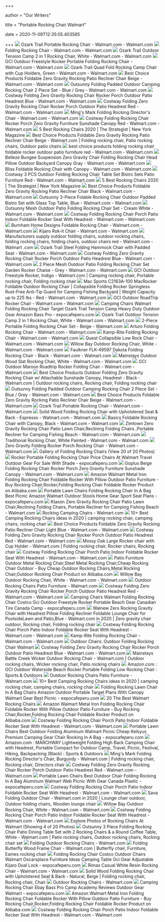 +++
        
author = "Our Writers"
        
title = "Portable Rocking Chair Walmart"
        
date = 2020-11-09T12:35:05.403585
        
+++
[ ![](https://i5.walmartimages.com/asr/bdd4cd2a-39fd-40eb-9ff8-f5c851ee6ae9_1.f7979f1f56ade3c87ab397654cba37e3.jpeg)](https://i5.walmartimages.com/asr/bdd4cd2a-39fd-40eb-9ff8-f5c851ee6ae9_1.f7979f1f56ade3c87ab397654cba37e3.jpeg) Ozark Trail Portable Rocking Chair - Walmart.com - Walmart.com
[ ![](https://i5.walmartimages.com/asr/c9f391f9-b322-4de7-9fe8-eb8bc51983ea_1.7314ee54a89471cec45d2966a9a830d2.jpeg)](https://i5.walmartimages.com/asr/c9f391f9-b322-4de7-9fe8-eb8bc51983ea_1.7314ee54a89471cec45d2966a9a830d2.jpeg) Folding Rocking Chair - Walmart.com - Walmart.com
[ ![](https://i5.walmartimages.com/asr/2c101f24-cb6a-40ba-96d1-53cbfce4a0f8_1.5c81e89d41c42265b5775391ed399120.jpeg)](https://i5.walmartimages.com/asr/2c101f24-cb6a-40ba-96d1-53cbfce4a0f8_1.5c81e89d41c42265b5775391ed399120.jpeg) Ozark Trail Outdoor Tension Camp 2 in 1 Rocking Chair, White - Walmart.com  - Walmart.com
[ ![](https://i5.walmartimages.com/asr/d50e084a-34d7-430e-bf80-c33c4f759de2.a6935308a480328057662d1352fd158c.jpeg?odnWidth=612&odnHeight=612&odnBg=ffffff)](https://i5.walmartimages.com/asr/d50e084a-34d7-430e-bf80-c33c4f759de2.a6935308a480328057662d1352fd158c.jpeg?odnWidth=612&odnHeight=612&odnBg=ffffff) GCI Outdoor Freestyle Rocker Portable Folding Rocking Chair - Walmart.com -  Walmart.com
[ ![](https://i5.walmartimages.com/asr/941ddc5b-fcb2-4411-ac79-b25e922aab0c_1.24e2e2b7fbf8f974fcc9f8c743db19ab.jpeg)](https://i5.walmartimages.com/asr/941ddc5b-fcb2-4411-ac79-b25e922aab0c_1.24e2e2b7fbf8f974fcc9f8c743db19ab.jpeg) Ozark Trail Quad Fold Rocking Camp Chair with Cup Holders, Green - Walmart.com  - Walmart.com
[ ![](https://i5.walmartimages.com/asr/8e92e006-5e8b-47fa-b840-3e04599e1fd0.62b80d0eb5b579a980b482701b7226d9.jpeg?odnWidth=612&odnHeight=612&odnBg=ffffff)](https://i5.walmartimages.com/asr/8e92e006-5e8b-47fa-b840-3e04599e1fd0.62b80d0eb5b579a980b482701b7226d9.jpeg?odnWidth=612&odnHeight=612&odnBg=ffffff) Best Choice Products Foldable Zero Gravity Rocking Patio Recliner Chair  Beige - Walmart.com - Walmart.com
[ ![](https://i5.walmartimages.com/asr/1881bb49-c5b2-4dcc-890f-e8c565d38a70_1.073b158236eee2f039de35456af90674.jpeg)](https://i5.walmartimages.com/asr/1881bb49-c5b2-4dcc-890f-e8c565d38a70_1.073b158236eee2f039de35456af90674.jpeg) Outsunny Folding Padded Outdoor Camping Rocking Chair 2 Piece Set - Blue /  Grey - Walmart.com - Walmart.com
[ ![](https://i5.walmartimages.com/asr/20a55e59-a853-4433-a860-5424a66584cc_1.33773d38c06085e61bba8559c6d62aa8.jpeg)](https://i5.walmartimages.com/asr/20a55e59-a853-4433-a860-5424a66584cc_1.33773d38c06085e61bba8559c6d62aa8.jpeg) Costway Folding Zero Gravity Rocking Chair Rocker Porch Outdoor Patio  Headrest Blue - Walmart.com - Walmart.com
[ ![](https://i5.walmartimages.com/asr/092c7cf8-7922-4a68-ad4b-ceeb66b36c7f_1.dc101f1ff272604ba5add5f201a924d1.jpeg)](https://i5.walmartimages.com/asr/092c7cf8-7922-4a68-ad4b-ceeb66b36c7f_1.dc101f1ff272604ba5add5f201a924d1.jpeg) Costway Folding Zero Gravity Rocking Chair Rocker Porch Outdoor Patio  Headrest Red - Walmart.com - Walmart.com
[ ![](https://i5.walmartimages.com/asr/71e75a60-4ffe-4ec9-9abd-8b41141d65c1_1.fba14467bb9fb56dfd9288c1af8d673d.jpeg?odnWidth=612&odnHeight=612&odnBg=ffffff)](https://i5.walmartimages.com/asr/71e75a60-4ffe-4ec9-9abd-8b41141d65c1_1.fba14467bb9fb56dfd9288c1af8d673d.jpeg?odnWidth=612&odnHeight=612&odnBg=ffffff) Ming's Mark Folding Rocking Director's Chair - Walmart.com - Walmart.com
[ ![](https://i5.walmartimages.com/asr/1d9568ae-f8db-4c21-8332-f1cc1c5b7109_1.609976cf542105286f84217f9a0339a3.jpeg?odnWidth=612&odnHeight=612&odnBg=ffffff)](https://i5.walmartimages.com/asr/1d9568ae-f8db-4c21-8332-f1cc1c5b7109_1.609976cf542105286f84217f9a0339a3.jpeg?odnWidth=612&odnHeight=612&odnBg=ffffff) Costway Folding Rocking Chair Rocker Porch Zero Gravity Furniture Sunshade  Canopy Red - Walmart.com - Walmart.com
[ ![](https://pyxis.nymag.com/v1/imgs/d70/43f/98081fa42000cd6a7502049e54ad5d3b7d-timberline-blue-rocking-chair.rsquare.w600.jpg)](https://pyxis.nymag.com/v1/imgs/d70/43f/98081fa42000cd6a7502049e54ad5d3b7d-timberline-blue-rocking-chair.rsquare.w600.jpg) 5 Best Rocking Chairs 2020 | The Strategist | New York Magazine
[ ![](https://i.pinimg.com/474x/ee/a7/24/eea724f30e0b92b7763a68b6e0b856e0.jpg)](https://i.pinimg.com/474x/ee/a7/24/eea724f30e0b92b7763a68b6e0b856e0.jpg) Best Choice Products Foldable Zero Gravity Rocking Patio Recliner Chair  Beige - Walmart.com | Folding rocking chair, Patio rocking chairs, Outdoor  patio chairs
[ ![](https://i5.walmartimages.com/asr/721c1021-1d9a-4cd7-9931-2d77897580ad_1.4ebc4a68a527ccedf423b44bc3ebb4f5.jpeg?odnWidth=612&odnHeight=612&odnBg=ffffff)](https://i5.walmartimages.com/asr/721c1021-1d9a-4cd7-9931-2d77897580ad_1.4ebc4a68a527ccedf423b44bc3ebb4f5.jpeg?odnWidth=612&odnHeight=612&odnBg=ffffff) best choice products folding rocking chair foldable rocker outdoor patio  furniture red - Walmart.com - Walmart.com
[ ![](https://i5.walmartimages.com/asr/5cc9694d-6815-4549-90d0-b86a9d98ad9b_1.a9d33ab88f90cf38c9e58f49f469e8d7.jpeg?odnWidth=612&odnHeight=612&odnBg=ffffff)](https://i5.walmartimages.com/asr/5cc9694d-6815-4549-90d0-b86a9d98ad9b_1.a9d33ab88f90cf38c9e58f49f469e8d7.jpeg?odnWidth=612&odnHeight=612&odnBg=ffffff) Belleze Bungee Suspension Zero Gravity Chair Folding Rocking Chair Head  Pillow Outdoor Backyard Canopy Gray - Walmart.com - Walmart.com
[ ![](https://i5.walmartimages.com/asr/90db1329-dc3b-4bfa-825f-f7ad01ab35a1_1.d9ffcf59bd1430ea55a99fb8c51af3a6.jpeg)](https://i5.walmartimages.com/asr/90db1329-dc3b-4bfa-825f-f7ad01ab35a1_1.d9ffcf59bd1430ea55a99fb8c51af3a6.jpeg) Bliss Foldable Rocking Chair with Canopy - Walmart.com - Walmart.com
[ ![](https://i5.walmartimages.com/asr/acc359bc-4506-440b-826e-9b355ecb95a5_1.5db61ebf8e19e3f38f69f105300f8f9a.jpeg?odnWidth=612&odnHeight=612&odnBg=ffffff)](https://i5.walmartimages.com/asr/acc359bc-4506-440b-826e-9b355ecb95a5_1.5db61ebf8e19e3f38f69f105300f8f9a.jpeg?odnWidth=612&odnHeight=612&odnBg=ffffff) Costway 3 PCS Outdoor Folding Rocking Chair Table Set Bistro Sets Patio  Furniture Red - Walmart.com - Walmart.com
[ ![](https://pyxis.nymag.com/v1/imgs/9d6/109/2fbbe7086dfb2a1ebfd245fedacc2b71b7.2x.rdeep-vertical.w245.jpg)](https://pyxis.nymag.com/v1/imgs/9d6/109/2fbbe7086dfb2a1ebfd245fedacc2b71b7.2x.rdeep-vertical.w245.jpg) 5 Best Rocking Chairs 2020 | The Strategist | New York Magazine
[ ![](https://i5.walmartimages.com/asr/77f9087e-bb10-411a-bf04-e6a0cf9fa7a9.2f07de61f08c306c6b285708826f7cd8.jpeg?odnWidth=612&odnHeight=612&odnBg=ffffff)](https://i5.walmartimages.com/asr/77f9087e-bb10-411a-bf04-e6a0cf9fa7a9.2f07de61f08c306c6b285708826f7cd8.jpeg?odnWidth=612&odnHeight=612&odnBg=ffffff) Best Choice Products Foldable Zero Gravity Rocking Patio Recliner Chair  Black - Walmart.com - Walmart.com
[ ![](https://i5.walmartimages.com/asr/975ab989-52f4-480a-b7da-e1e6e1a3b10a_1.fa333b89530d0a045f4bfc132beb14e3.jpeg?odnWidth=612&odnHeight=612&odnBg=ffffff)](https://i5.walmartimages.com/asr/975ab989-52f4-480a-b7da-e1e6e1a3b10a_1.fa333b89530d0a045f4bfc132beb14e3.jpeg?odnWidth=612&odnHeight=612&odnBg=ffffff) Outsunny 3-Piece Folable Rocking Chair Outdoor Padded Bistro Set with Glass  Top Table, Blue - Walmart.com - Walmart.com
[ ![](https://i5.walmartimages.com/asr/d1c598d2-4002-4bcf-861f-f14531066088_1.5fc0a89e5d9dbe355078ece4192da771.jpeg?odnWidth=612&odnHeight=612&odnBg=ffffff)](https://i5.walmartimages.com/asr/d1c598d2-4002-4bcf-861f-f14531066088_1.5fc0a89e5d9dbe355078ece4192da771.jpeg?odnWidth=612&odnHeight=612&odnBg=ffffff) Outsunny Mesh Outdoor Patio Folding Rocking Chair Set - Cream White -  Walmart.com - Walmart.com
[ ![](https://i5.walmartimages.com/asr/a4940e6a-0740-4ab8-8d44-d7f6dd4407c6.c90d0917b05eecdc6eb39cc04a555fa4.jpeg)](https://i5.walmartimages.com/asr/a4940e6a-0740-4ab8-8d44-d7f6dd4407c6.c90d0917b05eecdc6eb39cc04a555fa4.jpeg) Costway Folding Rocking Chair Porch Patio Indoor Foldable Rocker Seat With  Headrest - Walmart.com - Walmart.com
[ ![](https://i5.walmartimages.com/asr/54c6eb29-5c90-4eff-bd51-db500e449c14.fb43550ea9d93a977f76a2df0afa65b5.jpeg?odnWidth=612&odnHeight=612&odnBg=ffffff)](https://i5.walmartimages.com/asr/54c6eb29-5c90-4eff-bd51-db500e449c14.fb43550ea9d93a977f76a2df0afa65b5.jpeg?odnWidth=612&odnHeight=612&odnBg=ffffff) Burnham Home Designs Foldable Rocking Chair - Walmart.com - Walmart.com
[ ![](https://i5.walmartimages.com/asr/5260906b-8078-4db0-8e5c-7ee1783487a6_2.261cdaaa30f57b2a46f70a0e2099ef31.jpeg?odnWidth=612&odnHeight=612&odnBg=ffffff)](https://i5.walmartimages.com/asr/5260906b-8078-4db0-8e5c-7ee1783487a6_2.261cdaaa30f57b2a46f70a0e2099ef31.jpeg?odnWidth=612&odnHeight=612&odnBg=ffffff) Kijaro Rok-it Chair - Walmart.com - Walmart.com
[ ![](https://i5.walmartimages.com/asr/cb17862c-7755-4913-8608-1d22190542d0.246814a9c44d2832cdcb31054f234ea8.jpeg?odnWidth=612&odnHeight=612&odnBg=ffffff)](https://i5.walmartimages.com/asr/cb17862c-7755-4913-8608-1d22190542d0.246814a9c44d2832cdcb31054f234ea8.jpeg?odnWidth=612&odnHeight=612&odnBg=ffffff) Manufacturers supply outdoor folding chairs, outdoor rocking chairs, folding  rocking chairs, folding chairs, outdoor chairs red - Walmart.com - Walmart .com
[ ![](https://i5.walmartimages.com/asr/4f95b0ae-38f6-4049-944f-88eae549cc75_4.eedb1b27846035142eed43f29cd280b2.png)](https://i5.walmartimages.com/asr/4f95b0ae-38f6-4049-944f-88eae549cc75_4.eedb1b27846035142eed43f29cd280b2.png) Ozark Trail Steel Folding Hammock Chair with Padded Seat - Walmart.com -  Walmart.com
[ ![](https://i5.walmartimages.com/asr/63a17bc1-2f15-4058-bfc6-811d87eeb4de_1.09d074d0068570d5b1f02a8518e36e71.jpeg)](https://i5.walmartimages.com/asr/63a17bc1-2f15-4058-bfc6-811d87eeb4de_1.09d074d0068570d5b1f02a8518e36e71.jpeg) Costway Folding Zero Gravity Rocking Chair Rocker Porch Outdoor Patio  Headrest Blue - Walmart.com - Walmart.com
[ ![](https://i5.walmartimages.com/asr/b8d39a59-53b0-47bf-bf4f-690fc327a421_1.fdbc24bd50daf216a9a676d3a26e88f6.jpeg?odnWidth=612&odnHeight=612&odnBg=ffffff)](https://i5.walmartimages.com/asr/b8d39a59-53b0-47bf-bf4f-690fc327a421_1.fdbc24bd50daf216a9a676d3a26e88f6.jpeg?odnWidth=612&odnHeight=612&odnBg=ffffff) 2 Piece Mesh Outdoor Patio Folding Rocking Chair Set Garden Rocker Chaise -  Grey - Walmart.com - Walmart.com
[ ![](https://i.pinimg.com/474x/cf/ef/fe/cfeffe9f2b3de8294012370cce791221.jpg)](https://i.pinimg.com/474x/cf/ef/fe/cfeffe9f2b3de8294012370cce791221.jpg) GCI Outdoor Freestyle Rocker, Indigo - Walmart.com | Camping rocking chair, Portable  rocking chair, Folding rocking chair
[ ![](https://i5.walmartimages.com/asr/a55a9ad2-467f-4f62-a94e-819465328299_1.a1647d8b5f973eb8bb10592cf99c1f35.jpeg?odnWidth=612&odnHeight=612&odnBg=ffffff)](https://i5.walmartimages.com/asr/a55a9ad2-467f-4f62-a94e-819465328299_1.a1647d8b5f973eb8bb10592cf99c1f35.jpeg?odnWidth=612&odnHeight=612&odnBg=ffffff) Mac Sports C2163A-100 MacRocker Foldable Outdoor Rocking Chair |  Collapsible Folding Rocker Springless Rust-Free Anti-Tip Guard for Camping  Fishing Backyard | Weight Capacity up to 225 lbs - Red - Walmart.com -  Walmart.com
[ ![](https://i5.walmartimages.com/asr/fc299529-6b9f-499a-bbcf-571ec02959fe_1.7775355f4160fbadea7d9a959161e047.jpeg?odnWidth=612&odnHeight=612&odnBg=ffffff)](https://i5.walmartimages.com/asr/fc299529-6b9f-499a-bbcf-571ec02959fe_1.7775355f4160fbadea7d9a959161e047.jpeg?odnWidth=612&odnHeight=612&odnBg=ffffff) GCI Outdoor RoadTrip Rocker Chair - Walmart.com - Walmart.com
[ ![](https://www.expocafeperu.com/w/2019/12/camping-chairs-walmart-folding-rocking-chair-target-ozark-trail-tension-camp-chair-camping-chairs-heavy-duty.jpg)](https://www.expocafeperu.com/w/2019/12/camping-chairs-walmart-folding-rocking-chair-target-ozark-trail-tension-camp-chair-camping-chairs-heavy-duty.jpg) Camping Chairs Walmart Folding Rocking Chair Target Ozark Trail Tension  Camp Heavy Duty Outdoor Gear Amazon Bass Pro - expocafeperu.com
[ ![](https://i5.walmartimages.com/dfw/6e29e393-d992/k2-_6509dc56-d2f4-4fcb-a93f-b8e37cf45fa1.v1.jpg)](https://i5.walmartimages.com/dfw/6e29e393-d992/k2-_6509dc56-d2f4-4fcb-a93f-b8e37cf45fa1.v1.jpg) Ozark Trail Outdoor Tension Camp 2 in 1 Rocking Chair, White - Walmart.com  - Walmart.com
[ ![](https://i5.walmartimages.com/asr/3bb7112c-b4e0-49cc-954d-f525b4a95667_3.01f5689eced42614cdec7371f8f2dd06.jpeg?odnWidth=450&odnHeight=450&odnBg=ffffff)](https://i5.walmartimages.com/asr/3bb7112c-b4e0-49cc-954d-f525b4a95667_3.01f5689eced42614cdec7371f8f2dd06.jpeg?odnWidth=450&odnHeight=450&odnBg=ffffff) 2-Piece Portable Folding Rocking Chair Set - Beige - Walmart.com
[ ![](https://i5.walmartimages.com/asr/cd1d4a8f-b51b-4b4d-9b0a-51e96e6c1bbe_1.ab26e7ba92fc9e74835f927752db96b2.jpeg?odnWidth=612&odnHeight=612&odnBg=ffffff)](https://i5.walmartimages.com/asr/cd1d4a8f-b51b-4b4d-9b0a-51e96e6c1bbe_1.ab26e7ba92fc9e74835f927752db96b2.jpeg?odnWidth=612&odnHeight=612&odnBg=ffffff) Arturo Folding Rocking Chair - Walmart.com - Walmart.com
[ ![](https://i5.walmartimages.com/asr/a81d5910-c84c-46ac-b83e-e6925cbbdf7c_1.45a32bf607529f42f067055f292678ff.jpeg?odnWidth=282&odnHeight=282&odnBg=ffffff)](https://i5.walmartimages.com/asr/a81d5910-c84c-46ac-b83e-e6925cbbdf7c_1.45a32bf607529f42f067055f292678ff.jpeg?odnWidth=282&odnHeight=282&odnBg=ffffff) Kamp-Rite Folding Rocking Chair - Walmart.com - Walmart.com
[ ![](https://i5.walmartimages.com/asr/bcf97b4a-c587-48f0-8600-01c6507fb2e1_1.52abbbf97454398224f9017402998033.jpeg?odnWidth=612&odnHeight=612&odnBg=ffffff)](https://i5.walmartimages.com/asr/bcf97b4a-c587-48f0-8600-01c6507fb2e1_1.52abbbf97454398224f9017402998033.jpeg?odnWidth=612&odnHeight=612&odnBg=ffffff) Quest Collapsible Low Rock Chair - Walmart.com - Walmart.com
[ ![](https://i5.walmartimages.com/asr/adf3631b-1ca5-4067-bb8d-e385d7c25ff2_1.9d080f83221cf30903a3ec43be53356a.jpeg)](https://i5.walmartimages.com/asr/adf3631b-1ca5-4067-bb8d-e385d7c25ff2_1.9d080f83221cf30903a3ec43be53356a.jpeg) Willow Bay Outdoor Rocking Chair, White - Walmart.com - Walmart.com
[ ![](https://i5.walmartimages.com/asr/9ae91ea5-ffad-4f85-99ee-0f9ab5571c5b_1.3f319da88444c7c947fa147936f1e130.jpeg?odnWidth=612&odnHeight=612&odnBg=ffffff)](https://i5.walmartimages.com/asr/9ae91ea5-ffad-4f85-99ee-0f9ab5571c5b_1.3f319da88444c7c947fa147936f1e130.jpeg?odnWidth=612&odnHeight=612&odnBg=ffffff) Faulkner FLK-49597 Dakota Folding Rocking Chair - Black - Walmart.com -  Walmart.com
[ ![](https://i5.walmartimages.com/asr/8555c9f6-0a93-4d44-a3eb-4063ffe76270.3da4b4754f1a7a94e7b09c00b72775d4.jpeg)](https://i5.walmartimages.com/asr/8555c9f6-0a93-4d44-a3eb-4063ffe76270.3da4b4754f1a7a94e7b09c00b72775d4.jpeg) Mainstays Outdoor Wood Slat Rocking Chair, White - Walmart.com - Walmart.com
[ ![](https://i5.walmartimages.com/asr/eff48f75-35ef-4f6c-875b-d1584e70d9de_1.10247f4ddb93f6b62ae01c690bf2e966.jpeg?odnWidth=612&odnHeight=612&odnBg=ffffff)](https://i5.walmartimages.com/asr/eff48f75-35ef-4f6c-875b-d1584e70d9de_1.10247f4ddb93f6b62ae01c690bf2e966.jpeg?odnWidth=612&odnHeight=612&odnBg=ffffff) GCI Outdoor Maroon Roadtrip Rocker Folding Chair - Walmart.com - Walmart.com
[ ![](https://i.pinimg.com/474x/42/e6/23/42e6234e799b58ac95823351f26133f3.jpg)](https://i.pinimg.com/474x/42/e6/23/42e6234e799b58ac95823351f26133f3.jpg) Best Choice Products Outdoor Folding Zero Gravity Rocking Chair w/  Attachable Sunshade Canopy, Headrest - Black - Walmart.com | Outdoor rocking  chairs, Rocking chair, Folding rocking chair
[ ![](https://i5.walmartimages.com/asr/9e90ea89-814a-46c5-9a17-f71da9cd1509_1.fee59f36028675d403c18f25d71b3f81.jpeg)](https://i5.walmartimages.com/asr/9e90ea89-814a-46c5-9a17-f71da9cd1509_1.fee59f36028675d403c18f25d71b3f81.jpeg) Outsunny Folding Padded Outdoor Camping Rocking Chair 2 Piece Set - Blue /  Grey - Walmart.com - Walmart.com
[ ![](https://i5.walmartimages.com/asr/512dadb8-8845-494f-9f8b-0a7289ae3a65.852e59d17286a160453b4aea94ffda20.jpeg)](https://i5.walmartimages.com/asr/512dadb8-8845-494f-9f8b-0a7289ae3a65.852e59d17286a160453b4aea94ffda20.jpeg) Best Choice Products Foldable Zero Gravity Rocking Patio Recliner Chair  Beige - Walmart.com - Walmart.com
[ ![](https://i5.walmartimages.com/asr/9bb85d24-db8e-4f2f-8456-61239821a2b4_1.7342c1a050fa51f55f0890f8a2d281cf.jpeg)](https://i5.walmartimages.com/asr/9bb85d24-db8e-4f2f-8456-61239821a2b4_1.7342c1a050fa51f55f0890f8a2d281cf.jpeg) Ozark Trail Portable Rocking Chair - Walmart.com - Walmart.com
[ ![](https://i5.walmartimages.com/asr/5b02b1f4-c03c-4c12-92ef-f8a0057e445a_1.7ace9646cbc8f1b07943ead841467977.jpeg?odnWidth=612&odnHeight=612&odnBg=ffffff)](https://i5.walmartimages.com/asr/5b02b1f4-c03c-4c12-92ef-f8a0057e445a_1.7ace9646cbc8f1b07943ead841467977.jpeg?odnWidth=612&odnHeight=612&odnBg=ffffff) Solid Wood Folding Rocking Chair with Upholstered Seat & Back - Espresso -  Walmart.com - Walmart.com
[ ![](https://i5.walmartimages.com/asr/91e6d554-618e-4c3c-bc31-82ef9c02150a.6dc21a26ff588164a8f6285139c0fd5a.jpeg?odnWidth=612&odnHeight=612&odnBg=ffffff)](https://i5.walmartimages.com/asr/91e6d554-618e-4c3c-bc31-82ef9c02150a.6dc21a26ff588164a8f6285139c0fd5a.jpeg?odnWidth=612&odnHeight=612&odnBg=ffffff) Basics Foldable Rocking Chair with Canopy, Black - Walmart.com - Walmart.com
[ ![](https://i5.walmartimages.com/asr/598901c1-94aa-4715-b153-a4d52f236425_1.b75d0ca7f1d3feb03bffe750f2b6df83.jpeg?odnWidth=612&odnHeight=612&odnBg=ffffff)](https://i5.walmartimages.com/asr/598901c1-94aa-4715-b153-a4d52f236425_1.b75d0ca7f1d3feb03bffe750f2b6df83.jpeg?odnWidth=612&odnHeight=612&odnBg=ffffff) Zimtown Zero Gravity Rocking Chair Patio Lawn Chair,Reclining Folding Chairs ,Portable Recliner for Camping Fishing Beach - Walmart.com - Walmart.com
[ ![](https://i5.walmartimages.com/asr/dffa6f63-ddc4-4141-b96c-28d72426ee5c.6d0a2c2ad7743855a0d9d4a6ec603486.jpeg?odnWidth=612&odnHeight=612&odnBg=ffffff)](https://i5.walmartimages.com/asr/dffa6f63-ddc4-4141-b96c-28d72426ee5c.6d0a2c2ad7743855a0d9d4a6ec603486.jpeg?odnWidth=612&odnHeight=612&odnBg=ffffff) Traditional Rocking Chair, White Painted - Walmart.com - Walmart.com
[ ![](https://i5.walmartimages.com/asr/1adebee2-3304-4aed-bfdf-7981700d46e2_1.bde8cee0877303800448b2ffa5337f76.jpeg)](https://i5.walmartimages.com/asr/1adebee2-3304-4aed-bfdf-7981700d46e2_1.bde8cee0877303800448b2ffa5337f76.jpeg) Zero Gravity Folding Rocker Porch Rocking Chair - Walmart.com - Walmart.com
[ ![](https://www.drawzit.com/wp-content/uploads/2018/08/most-up-to-date-ozark-trail-portable-rocking-chair-walmart-with-regard-to-folding-rocking-chairs.jpeg)](https://www.drawzit.com/wp-content/uploads/2018/08/most-up-to-date-ozark-trail-portable-rocking-chair-walmart-with-regard-to-folding-rocking-chairs.jpeg) Gallery of Folding Rocking Chairs (View 20 of 20 Photos)
[ ![](https://www.expocafeperu.com/w/2020/03/rocker-portable-folding-rocking-chair-price-portable-folding-chair-portable-folding-chairs-at-walmart-portable-folding-travel-chair.jpg)](https://www.expocafeperu.com/w/2020/03/rocker-portable-folding-rocking-chair-price-portable-folding-chair-portable-folding-chairs-at-walmart-portable-folding-travel-chair.jpg) Rocker Portable Folding Rocking Chair Price Chairs At Walmart Travel  Outdoor Gear For Sale With Shade - expocafeperu.com
[ ![](https://i5.walmartimages.com/asr/79d7cae6-b4fd-4ade-a919-2e283071c456_1.e90148764006b5587ca27fe66f175201.jpeg?odnWidth=612&odnHeight=612&odnBg=ffffff)](https://i5.walmartimages.com/asr/79d7cae6-b4fd-4ade-a919-2e283071c456_1.e90148764006b5587ca27fe66f175201.jpeg?odnWidth=612&odnHeight=612&odnBg=ffffff) Goplus Beige Folding Rocking Chair Rocker Porch Zero Gravity Furniture  Sunshade Canopy - Walmart.com - Walmart.com
[ ![](http://sc02.alicdn.com/kf/HTB1LSu2aUH1gK0jSZSyq6xtlpXaZ.jpg)](http://sc02.alicdn.com/kf/HTB1LSu2aUH1gK0jSZSyq6xtlpXaZ.jpg) Amazon Walmart Metal Iron Folding Rocking Chair Foldable Rocker With Pillow  Outdoor Patio Furniture - Buy Rocking Chair,Rocker,Folding Rocking Chair  Foldable Rocker Product on Alibaba.com
[ ![](https://www.expocafeperu.com/w/2020/05/portable-lawn-chairs-folding-rocking-chair-in-a-bag-best-picnic-amazon-walmart-outdoor-stools-home.jpg)](https://www.expocafeperu.com/w/2020/05/portable-lawn-chairs-folding-rocking-chair-in-a-bag-best-picnic-amazon-walmart-outdoor-stools-home.jpg) Portable Lawn Chairs Folding Rocking Chair In A Bag Best Picnic Amazon  Walmart Outdoor Stools Home Gear Sport Seat Plans - expocafeperu.com
[ ![](https://i5.walmartimages.com/asr/22714767-dfd0-41ad-9dbc-a65cf6e495dc_1.4130875aecec44d4b875dc74d9995648.jpeg)](https://i5.walmartimages.com/asr/22714767-dfd0-41ad-9dbc-a65cf6e495dc_1.4130875aecec44d4b875dc74d9995648.jpeg) Ktaxon Zero Gravity Rocking Chair Patio Lawn Chair,Reclining Folding Chairs, Portable Recliner for Camping Fishing Beach - Walmart.com
[ ![](https://i5.walmartimages.com/asr/f10af705-6b32-4ed7-98ec-78997f9bcad1_1.e8fac2461e206923bd4f3557e7717c00.jpeg?odnHeight=200&odnWidth=200&odnBg=ffffff)](https://i5.walmartimages.com/asr/f10af705-6b32-4ed7-98ec-78997f9bcad1_1.e8fac2461e206923bd4f3557e7717c00.jpeg?odnHeight=200&odnWidth=200&odnBg=ffffff) Rocking Camping Chairs - Walmart.com
[ ![](https://i.pinimg.com/236x/db/c4/b7/dbc4b7089e0327a951e3d2064f0127f8.jpg)](https://i.pinimg.com/236x/db/c4/b7/dbc4b7089e0327a951e3d2064f0127f8.jpg) 10+ Best Camping Rocking Chairs ideas in 2020 | camping rocking chair,  camping chairs, rocking chair
[ ![](https://i5.walmartimages.com/asr/8ad16c28-c9c3-474e-9f39-934922693a83.a08ef5cc623eb7fcec016c1f3ca11110.jpeg?odnWidth=612&odnHeight=612&odnBg=ffffff)](https://i5.walmartimages.com/asr/8ad16c28-c9c3-474e-9f39-934922693a83.a08ef5cc623eb7fcec016c1f3ca11110.jpeg?odnWidth=612&odnHeight=612&odnBg=ffffff) Best Choice Products Foldable Zero Gravity Rocking Patio Recliner Chair  Light Blue - Walmart.com - Walmart.com
[ ![](https://i5.walmartimages.com/asr/277c2451-daa2-4fcc-ae93-07e9162ad44f_1.2a35e5a10a893ad9e6fd3be6a328ca3f.jpeg)](https://i5.walmartimages.com/asr/277c2451-daa2-4fcc-ae93-07e9162ad44f_1.2a35e5a10a893ad9e6fd3be6a328ca3f.jpeg) Costway Folding Zero Gravity Rocking Chair Rocker Porch Outdoor Patio  Headrest Red - Walmart.com - Walmart.com
[ ![](https://i.pinimg.com/originals/39/75/6e/39756e64a4837b21877546facaedfde0.jpg)](https://i.pinimg.com/originals/39/75/6e/39756e64a4837b21877546facaedfde0.jpg) Mossy Oak Large Rocker chair with Cup Holder - Walmart.com | Folding  rocking chair, Rocker chairs, Rocking chair
[ ![](https://i5.walmartimages.com/asr/dd835650-4b1f-4a2a-a161-b5a390d31f18.68e00c0d8012e117480285405558ab67.jpeg)](https://i5.walmartimages.com/asr/dd835650-4b1f-4a2a-a161-b5a390d31f18.68e00c0d8012e117480285405558ab67.jpeg) Costway Folding Rocking Chair Porch Patio Indoor Foldable Rocker Seat With  Headrest - Walmart.com - Walmart.com
[ ![](https://sc02.alicdn.com/kf/HTB1bC4SLpXXXXaUXFXXq6xXFXXXm.jpg)](https://sc02.alicdn.com/kf/HTB1bC4SLpXXXXaUXFXXq6xXFXXXm.jpg) Patio Furniture Outdoor Metal Rocking Chair,Steel Metal Rocking Chair,Cheap Rocking  Chair Outdoor - Buy Cheap Outdoor Rocking Chairs,Metal Rocking Chair,Outdoor  Rocking Chair Product on Alibaba.com
[ ![](https://i5.walmartimages.com/asr/f35ee745-aac6-4e6e-83ed-2b5c02213e07.3e2f9899e105056463bf55c652cef402.jpeg?odnWidth=282&odnHeight=282&odnBg=ffffff)](https://i5.walmartimages.com/asr/f35ee745-aac6-4e6e-83ed-2b5c02213e07.3e2f9899e105056463bf55c652cef402.jpeg?odnWidth=282&odnHeight=282&odnBg=ffffff) Willow Bay Outdoor Rocking Chair, White - Walmart.com - Walmart.com
[ ![](https://i5.walmartimages.com/asr/2cde6f7e-a9b2-4695-ab19-61879c016af3_1.f0a78d7af1dac48c12854ebceebbcb6e.jpeg?odnHeight=200&odnWidth=200&odnBg=ffffff)](https://i5.walmartimages.com/asr/2cde6f7e-a9b2-4695-ab19-61879c016af3_1.f0a78d7af1dac48c12854ebceebbcb6e.jpeg?odnHeight=200&odnWidth=200&odnBg=ffffff) Outdoor Rocking Chairs Patio Furniture - Walmart.com
[ ![](https://i5.walmartimages.com/asr/93bb642a-d432-4734-b6bf-d6924068d9e1_1.3859e28f62223ddc47c184beb80f2cc8.jpeg)](https://i5.walmartimages.com/asr/93bb642a-d432-4734-b6bf-d6924068d9e1_1.3859e28f62223ddc47c184beb80f2cc8.jpeg) Costway Folding Zero Gravity Rocking Chair Rocker Porch Outdoor Patio  Headrest Red - Walmart.com - Walmart.com
[ ![](https://www.expocafeperu.com/w/2019/12/camping-chairs-walmart-folding-rocking-chair-costco-gci-outdoor-freestyle-rocker-portable-folding-rocking-chair-camping-chairs-beach.jpg)](https://www.expocafeperu.com/w/2019/12/camping-chairs-walmart-folding-rocking-chair-costco-gci-outdoor-freestyle-rocker-portable-folding-rocking-chair-camping-chairs-beach.jpg) Camping Chairs Walmart Folding Rocking Chair Costco Gci Outdoor Freestyle Rocker  Portable Beach Gear Canadian Tire Canada Camp - expocafeperu.com
[ ![](https://i.pinimg.com/originals/8f/a9/18/8fa918e822dc71f1681a18358ccf1ad4.jpg)](https://i.pinimg.com/originals/8f/a9/18/8fa918e822dc71f1681a18358ccf1ad4.jpg) Walnew Zero Rocking Gravity Chair with Headrest Pillow Folding Recliner  Foldable Lounge Chair for PoolsideLawn and Patio,Blue - Walmart.com in  2020 | Zero gravity chair outdoor, Rocking chair, Folding rocking chair
[ ![](https://i5.walmartimages.com/asr/6d21377f-542f-4092-bf18-52fcdfc9da16.40a23f7802286212444d4a3ead7211b0.jpeg)](https://i5.walmartimages.com/asr/6d21377f-542f-4092-bf18-52fcdfc9da16.40a23f7802286212444d4a3ead7211b0.jpeg) Costway Folding Rocking Chair Porch Patio Indoor Foldable Rocker Seat With  Headrest - Walmart.com - Walmart.com
[ ![](https://i5.walmartimages.com/asr/339ad45b-b574-4a28-a5b0-e356a9250fb9_1.ccb7a767157f0576295fa8f1af043e97.jpeg?odnWidth=282&odnHeight=282&odnBg=ffffff)](https://i5.walmartimages.com/asr/339ad45b-b574-4a28-a5b0-e356a9250fb9_1.ccb7a767157f0576295fa8f1af043e97.jpeg?odnWidth=282&odnHeight=282&odnBg=ffffff) Kamp-Rite Folding Rocking Chair - Walmart.com - Walmart.com
[ ![](https://lh5.googleusercontent.com/proxy/gJpUfo8bz-z49niszD_6qMrCRhxP1qIHphhJsLm52IpdGG5G0978KHhoQ1TKIJRz_9oz3qEt2qAZhU2e-WIs3i9kwJI9Vx06Oel4tbwvGubKuMILlh_rsor7OiBGWrUslRcvVscNFoP84o8HTBRJhQmvZmyuqmT091WMFmGcaXjrxlxgoHRbH6Qd1eVKHB3zybuIs45-eN1e8-zxvArkro8T_4lYQt8GJyPGl3XgPshFcERzQCFRRKfhIhdrotMLrdD3W0dmv35HRYuSUQ=s0-d)](https://lh5.googleusercontent.com/proxy/gJpUfo8bz-z49niszD_6qMrCRhxP1qIHphhJsLm52IpdGG5G0978KHhoQ1TKIJRz_9oz3qEt2qAZhU2e-WIs3i9kwJI9Vx06Oel4tbwvGubKuMILlh_rsor7OiBGWrUslRcvVscNFoP84o8HTBRJhQmvZmyuqmT091WMFmGcaXjrxlxgoHRbH6Qd1eVKHB3zybuIs45-eN1e8-zxvArkro8T_4lYQt8GJyPGl3XgPshFcERzQCFRRKfhIhdrotMLrdD3W0dmv35HRYuSUQ=s0-d) Outdoor Chairs: Outdoor Folding Rocking Chair Walmart
[ ![](https://i5.walmartimages.com/asr/fcd98793-6624-468c-9e41-e2d88fe4f772_1.716dbceb488dea9943d13799fc76a3e9.jpeg)](https://i5.walmartimages.com/asr/fcd98793-6624-468c-9e41-e2d88fe4f772_1.716dbceb488dea9943d13799fc76a3e9.jpeg) Costway Folding Zero Gravity Rocking Chair Rocker Porch Outdoor Patio  Headrest Blue - Walmart.com - Walmart.com
[ ![](https://i.pinimg.com/474x/58/3c/3c/583c3c0d57e246e2fb788031f56f7d26.jpg)](https://i.pinimg.com/474x/58/3c/3c/583c3c0d57e246e2fb788031f56f7d26.jpg) Mainstays Battle Creek Wicker Outdoor Rocking Chair - Walmart.com | Outdoor rocking  chairs, Wicker rocking chair, Patio rocking chairs
[ ![](https://m.media-amazon.com/images/I/81RChEr1Q8L._AC_.jpg)](https://m.media-amazon.com/images/I/81RChEr1Q8L._AC_.jpg) Amazon.com : GCI Outdoor Waterside Beach Rocker Portable Folding Low Rocking  Chair : Sports & Outdoors
[ ![](https://i5.walmartimages.com/asr/63368a8d-ab1e-4375-9790-8ed6fa7b6ab2_1.e8d5e566116c9efe1d08d3cada7babca.jpeg?odnHeight=200&odnWidth=200&odnBg=ffffff)](https://i5.walmartimages.com/asr/63368a8d-ab1e-4375-9790-8ed6fa7b6ab2_1.e8d5e566116c9efe1d08d3cada7babca.jpeg?odnHeight=200&odnWidth=200&odnBg=ffffff) Outdoor Rocking Chairs Patio Furniture - Walmart.com
[ ![](https://i.pinimg.com/236x/73/7b/10/737b107e2b22f04947ad03276860ef91.jpg)](https://i.pinimg.com/236x/73/7b/10/737b107e2b22f04947ad03276860ef91.jpg) 10+ Best Camping Rocking Chairs ideas in 2020 | camping rocking chair,  camping chairs, rocking chair
[ ![](https://www.expocafeperu.com/w/2020/05/folding-rocking-lawn-chair-in-a-bag-chairs-amazon-outdoor-portable-target-plans-with-canopy-walmart.jpg)](https://www.expocafeperu.com/w/2020/05/folding-rocking-lawn-chair-in-a-bag-chairs-amazon-outdoor-portable-target-plans-with-canopy-walmart.jpg) Folding Rocking Lawn Chair In A Bag Chairs Amazon Outdoor Portable Target  Plans With Canopy Walmart Gear Best Picnic - expocafeperu.com
[ ![](https://www.drawzit.com/wp-content/uploads/2018/08/widely-used-folding-rocking-chair-foldable-rocker-outdoor-patio-furniture-beige-inside-walmart-rocking-chairs.jpeg)](https://www.drawzit.com/wp-content/uploads/2018/08/widely-used-folding-rocking-chair-foldable-rocker-outdoor-patio-furniture-beige-inside-walmart-rocking-chairs.jpeg) 20 The Best Walmart Rocking Chairs
[ ![](https://sc01.alicdn.com/kf/HTB1na3GLpXXXXaOXFXXq6xXFXXXO/200618011/HTB1na3GLpXXXXaOXFXXq6xXFXXXO.jpg_.webp)](https://sc01.alicdn.com/kf/HTB1na3GLpXXXXaOXFXXq6xXFXXXO/200618011/HTB1na3GLpXXXXaOXFXXq6xXFXXXO.jpg_.webp) Amazon Walmart Metal Iron Folding Rocking Chair Foldable Rocker With Pillow  Outdoor Patio Furniture - Buy Rocking Chair,Rocker,Folding Rocking Chair  Foldable Rocker Product on Alibaba.com
[ ![](https://i5.walmartimages.com/asr/1ad2acad-09e9-4f73-b1ea-bcc96bc0bf03.ffc65b16cc71e6084fa649ae6cf8ea8f.jpeg?odnWidth=2000&odnHeight=2000&odnBg=ffffff)](https://i5.walmartimages.com/asr/1ad2acad-09e9-4f73-b1ea-bcc96bc0bf03.ffc65b16cc71e6084fa649ae6cf8ea8f.jpeg?odnWidth=2000&odnHeight=2000&odnBg=ffffff) Costway Folding Rocking Chair Porch Patio Indoor Foldable Rocker Seat With  Headrest - Walmart.com - Walmart.com
[ ![](https://www.expocafeperu.com/w/2020/05/portable-lawn-chairs-best-outdoor-folding-aluminum-walmart-picnic-cheap-kelsyus-premium-camping.jpg)](https://www.expocafeperu.com/w/2020/05/portable-lawn-chairs-best-outdoor-folding-aluminum-walmart-picnic-cheap-kelsyus-premium-camping.jpg) Portable Lawn Chairs Best Outdoor Folding Aluminum Walmart Picnic Cheap  Kelsyus Premium Camping Gear Chair Rocking In A Bag - expocafeperu.com
[ ![](https://images-na.ssl-images-amazon.com/images/I/91HEYzQrfVL._AC_SL1500_.jpg)](https://images-na.ssl-images-amazon.com/images/I/91HEYzQrfVL._AC_SL1500_.jpg) Amazon.com : MARCHWAY Lightweight Folding High Back Camping Chair with  Headrest, Portable Compact for Outdoor Camp, Travel, Picnic, Festival,  Hiking, Backpacking (Black) : Sports & Outdoors
[ ![](https://i.pinimg.com/564x/e3/93/5d/e3935df62ec7aff0c89de05c965d9f08.jpg)](https://i.pinimg.com/564x/e3/93/5d/e3935df62ec7aff0c89de05c965d9f08.jpg) Ming's Mark Folding Rocking Director's Chair, Burgundy - Walmart.com | Folding  rocking chair, Rocking chair, Directors chair
[ ![](https://i5.walmartimages.com/asr/e0c7cabe-ada8-4b7b-9d1e-d9d7a18a1b5a_1.242b84d00d5c113b5e0e5ba8825a0658.jpeg)](https://i5.walmartimages.com/asr/e0c7cabe-ada8-4b7b-9d1e-d9d7a18a1b5a_1.242b84d00d5c113b5e0e5ba8825a0658.jpeg) Costway Folding Zero Gravity Rocking Chair Rocker Porch Outdoor Patio  Headrest Red - Walmart.com - Walmart.com
[ ![](https://www.expocafeperu.com/w/2020/05/cheap-folding-lawn-chairs-walmart-amazon-portable-outdoor-stools-best-canada-rocking-chair-in-a-bag-712x861.jpg)](https://www.expocafeperu.com/w/2020/05/cheap-folding-lawn-chairs-walmart-amazon-portable-outdoor-stools-best-canada-rocking-chair-in-a-bag-712x861.jpg) Portable Lawn Chairs Best Outdoor Chair Folding Rocking In A Bag Aluminum  Walmart Web Picnic With Gear Canada Plastic - expocafeperu.com
[ ![](https://i5.walmartimages.com/asr/69f4e0b0-68dc-4604-91af-b169a37b3ffd.ce3b66509fdeb39fbf14e5e9f85a9e3f.jpeg?odnWidth=2000&odnHeight=2000&odnBg=ffffff)](https://i5.walmartimages.com/asr/69f4e0b0-68dc-4604-91af-b169a37b3ffd.ce3b66509fdeb39fbf14e5e9f85a9e3f.jpeg?odnWidth=2000&odnHeight=2000&odnBg=ffffff) Costway Folding Rocking Chair Porch Patio Indoor Foldable Rocker Seat With  Headrest - Walmart.com - Walmart.com
[ ![](https://i.pinimg.com/736x/4b/c2/d8/4bc2d824a1987da55941b183b3b5e31d.jpg)](https://i.pinimg.com/736x/4b/c2/d8/4bc2d824a1987da55941b183b3b5e31d.jpg) Sava Folding Outdoor Chair - Walmart.com in 2020 | Lounge chair outdoor,  Outdoor folding chairs, Wooden lounge chair
[ ![](https://i5.walmartimages.com/asr/48948cd7-ebf0-4c63-9eac-a3c764f0f40c.c651271e023728b794c7c2c1408ccb75.jpeg?odnWidth=282&odnHeight=282&odnBg=ffffff)](https://i5.walmartimages.com/asr/48948cd7-ebf0-4c63-9eac-a3c764f0f40c.c651271e023728b794c7c2c1408ccb75.jpeg?odnWidth=282&odnHeight=282&odnBg=ffffff) Willow Bay Outdoor Rocking Chair, White - Walmart.com - Walmart.com
[ ![](https://i5.walmartimages.com/asr/938bc7e7-a7bd-48be-b283-d93294ea6937.32036b4e69affa3afdb916610b6bfb85.jpeg?odnWidth=2000&odnHeight=2000&odnBg=ffffff)](https://i5.walmartimages.com/asr/938bc7e7-a7bd-48be-b283-d93294ea6937.32036b4e69affa3afdb916610b6bfb85.jpeg?odnWidth=2000&odnHeight=2000&odnBg=ffffff) Costway Folding Rocking Chair Porch Patio Indoor Foldable Rocker Seat With  Headrest - Walmart.com - Walmart.com
[ ![](https://www.drawzit.com/wp-content/uploads/2018/08/latest-rocking-chairs-at-walmart-regarding-folding-rocking-chair-foldable-rocker-outdoor-patio-furniture-beige.jpeg)](https://www.drawzit.com/wp-content/uploads/2018/08/latest-rocking-chairs-at-walmart-regarding-folding-rocking-chair-foldable-rocker-outdoor-patio-furniture-beige.jpeg) Explore Photos of Rocking Chairs At Walmart (Showing 4 of 20 Photos)
[ ![](https://i.pinimg.com/474x/ce/e4/af/cee4af77cf2f830a734a8794e7f10481.jpg)](https://i.pinimg.com/474x/ce/e4/af/cee4af77cf2f830a734a8794e7f10481.jpg) Outsunny 3 Piece Folding Rocking Chair Patio Dining Table Set with 2 Rocking  Chairs & a Round Coffee Table, White - Walmart.com | Patio rocking chairs,  Outdoor rocking chairs, Rocking chair set
[ ![](https://i5.walmartimages.com/asr/e6cf36b2-062c-41f0-9705-dc4249b86cca_1.5bfa15bc22a84970fcb2f21d05fba0b5.jpeg?odnHeight=200&odnWidth=200&odnBg=ffffff)](https://i5.walmartimages.com/asr/e6cf36b2-062c-41f0-9705-dc4249b86cca_1.5bfa15bc22a84970fcb2f21d05fba0b5.jpeg?odnHeight=200&odnWidth=200&odnBg=ffffff) Folding Outdoor Rocking Chairs - Walmart.com
[ ![](https://i.pinimg.com/474x/ee/9d/7b/ee9d7b641daa64e936370d0c509a62af.jpg)](https://i.pinimg.com/474x/ee/9d/7b/ee9d7b641daa64e936370d0c509a62af.jpg) Folding Butterfly Wood Frame Chair - Walmart.com | Butterfly chair,  Furniture, Eames rocking chair
[ ![](https://www.expocafeperu.com/w/2020/05/folding-rocking-chair-costco-outdoor-chairs-walmart-oscarsplace-furniture-ideas-camping-table-gci.jpg)](https://www.expocafeperu.com/w/2020/05/folding-rocking-chair-costco-outdoor-chairs-walmart-oscarsplace-furniture-ideas-camping-table-gci.jpg) Folding Rocking Chair Costco Outdoor Chairs Walmart Oscarsplace Furniture  Ideas Camping Table Gci Gear Adjustable Kijaro Dual Lock - expocafeperu.com
[ ![](https://i5.walmartimages.com/asr/e5c03257-b687-49ee-a1fb-320d841a83e6_1.7623d73bd0b3859ae8a232edc2f451ae.jpeg)](https://i5.walmartimages.com/asr/e5c03257-b687-49ee-a1fb-320d841a83e6_1.7623d73bd0b3859ae8a232edc2f451ae.jpeg) Rimax Casual White Resin Rocking Chair - Walmart.com - Walmart.com
[ ![](https://i.pinimg.com/originals/bb/ac/87/bbac871fb4ae7df22fc82910382b51f8.jpg)](https://i.pinimg.com/originals/bb/ac/87/bbac871fb4ae7df22fc82910382b51f8.jpg) Solid Wood Folding Rocking Chair with Upholstered Seat & Back - Natural,  Beige | Folding rocking chair, Rocking chair, Chair
[ ![](https://i5.walmartimages.com/asr/4bafe1b9-6b4c-4b70-aea4-924fae79967b_1.b8e2c710d803d334b086d0be813eb631.jpeg?odnHeight=200&odnWidth=200&odnBg=ffffff)](https://i5.walmartimages.com/asr/4bafe1b9-6b4c-4b70-aea4-924fae79967b_1.b8e2c710d803d334b086d0be813eb631.jpeg?odnHeight=200&odnWidth=200&odnBg=ffffff) Outdoor Rocking Chairs - Walmart.com
[ ![](https://www.expocafeperu.com/w/2019/12/camping-rocking-chair-ebay-camping-rocking-chair-bass-pro-rocking-camp-chair-academy-rocking-camp-chair-reviews.jpg)](https://www.expocafeperu.com/w/2019/12/camping-rocking-chair-ebay-camping-rocking-chair-bass-pro-rocking-camp-chair-academy-rocking-camp-chair-reviews.jpg) Camping Rocking Chair Ebay Bass Pro Camp Academy Reviews Outdoor Gear  Walmart - expocafeperu.com
[ ![](https://sc02.alicdn.com/kf/HTB15XkYLpXXXXX9XXXXq6xXFXXXY/200618011/HTB15XkYLpXXXXX9XXXXq6xXFXXXY.jpg_.webp)](https://sc02.alicdn.com/kf/HTB15XkYLpXXXXX9XXXXq6xXFXXXY/200618011/HTB15XkYLpXXXXX9XXXXq6xXFXXXY.jpg_.webp) Amazon Walmart Metal Iron Folding Rocking Chair Foldable Rocker With Pillow  Outdoor Patio Furniture - Buy Rocking Chair,Rocker,Folding Rocking Chair  Foldable Rocker Product on Alibaba.com
[ ![](https://i5.walmartimages.com/asr/4bd64a41-4c2e-4dab-83e2-550ab343e7d4.0d738ac6be6b5839f5feb44a5a85ccf0.jpeg?odnWidth=2000&odnHeight=2000&odnBg=ffffff)](https://i5.walmartimages.com/asr/4bd64a41-4c2e-4dab-83e2-550ab343e7d4.0d738ac6be6b5839f5feb44a5a85ccf0.jpeg?odnWidth=2000&odnHeight=2000&odnBg=ffffff) Costway Folding Rocking Chair Porch Patio Indoor Foldable Rocker Seat With  Headrest - Walmart.com - Walmart.com
